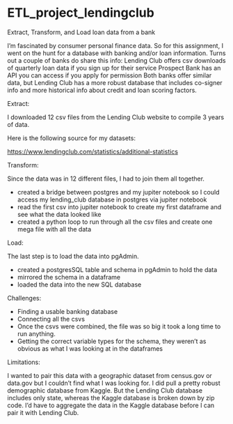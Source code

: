 # ETL_project_lendingclub
Extract, Transform, and Load loan data from a bank

I’m fascinated by consumer personal finance data. So for this assignment, I went on the hunt for a database with banking and/or loan information. Turns out a couple of banks do share this info:
	Lending Club offers csv downloads of quarterly loan data if you sign up for their service
	Prospect Bank has an API you can access if you apply for permission
Both banks offer similar data, but Lending Club has a more robust database that includes co-signer info and more historical info about credit and loan scoring factors. 

Extract:

I downloaded 12 csv files from the Lending Club website to compile 3 years of data.

Here is the following source for my datasets:

https://www.lendingclub.com/statistics/additional-statistics

Transform:

Since the data was in 12 different files, I had to join them all together.
- created a bridge between postgres and my jupiter notebook so I could access my lending_club database in postgres via jupiter notebook
- read the first csv into jupiter notebook to create my first dataframe and see what the data looked like
- created a python loop to run through all the csv files and create one mega file with all the data

Load:

The last step is to load the data into pgAdmin.
- created a postgresSQL table and schema in pgAdmin to hold the data
- mirrored the schema in a dataframe
- loaded the data into the new SQL database

Challenges:

- Finding a usable banking database
- Connecting all the csvs
- Once the csvs were combined, the file was so big it took a long time to run anything.
- Getting the correct variable types for the schema, they weren’t as obvious as what I was looking at in the dataframes


Limitations:

I wanted to pair this data with a geographic dataset from census.gov or data.gov but I couldn’t find what I was looking for. I did pull a pretty robust demographic database from Kaggle. But the Lending Club database includes only state, whereas the Kaggle database is broken down by zip code. I’d have to aggregate the data in the Kaggle database before I can pair it with Lending Club.
